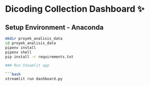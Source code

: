 # Dicoding Collection Dashboard ✨

## Setup Environment - Anaconda

```bash
mkdir proyek_analisis_data
cd proyek_analisis_data
pipenv install
pipenv shell
pip install -r requirements.txt

### Run Steamlit app

```bash
streamlit run dashboard.py
